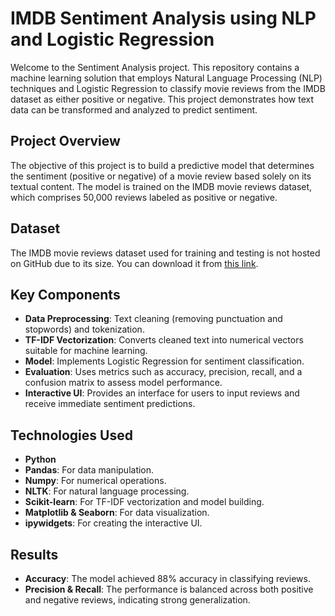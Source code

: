 # IMDB Sentiment Analysis using NLP and Logistic Regression

Welcome to the Sentiment Analysis project. This repository contains a machine learning solution that employs Natural Language Processing (NLP) techniques and Logistic Regression to classify movie reviews from the IMDB dataset as either positive or negative. This project demonstrates how text data can be transformed and analyzed to predict sentiment.

## Project Overview

The objective of this project is to build a predictive model that determines the sentiment (positive or negative) of a movie review based solely on its textual content. The model is trained on the IMDB movie reviews dataset, which comprises 50,000 reviews labeled as positive or negative.

## Dataset

The IMDB movie reviews dataset used for training and testing is not hosted on GitHub due to its size. You can download it from [this link](https://drive.google.com/file/d/1-Evj1WeUZLBtyTEMm7s9JF6h9Bct9vO_/view?usp=sharing).

## Key Components

- **Data Preprocessing**: Text cleaning (removing punctuation and stopwords) and tokenization.
- **TF-IDF Vectorization**: Converts cleaned text into numerical vectors suitable for machine learning.
- **Model**: Implements Logistic Regression for sentiment classification.
- **Evaluation**: Uses metrics such as accuracy, precision, recall, and a confusion matrix to assess model performance.
- **Interactive UI**: Provides an interface for users to input reviews and receive immediate sentiment predictions.

## Technologies Used

- **Python**
- **Pandas**: For data manipulation.
- **Numpy**: For numerical operations.
- **NLTK**: For natural language processing.
- **Scikit-learn**: For TF-IDF vectorization and model building.
- **Matplotlib & Seaborn**: For data visualization.
- **ipywidgets**: For creating the interactive UI.

## Results

- **Accuracy**: The model achieved 88% accuracy in classifying reviews.
- **Precision & Recall**: The performance is balanced across both positive and negative reviews, indicating strong generalization.

